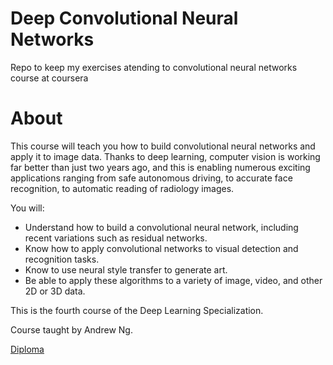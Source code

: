 # Deep Convolutional Neural Networks 

Repo to keep my exercises atending to convolutional neural networks course at coursera

# About
This course will teach you how to build convolutional neural networks and apply it to image data. Thanks to deep learning, computer vision is working far better than just two years ago, and this is enabling numerous exciting applications ranging from safe autonomous driving, to accurate face recognition, to automatic reading of radiology images. 

You will:
- Understand how to build a convolutional neural network, including recent variations such as residual networks.
- Know how to apply convolutional networks to visual detection and recognition tasks.
- Know to use neural style transfer to generate art.
- Be able to apply these algorithms to a variety of image, video, and other 2D or 3D data.

This is the fourth course of the Deep Learning Specialization.

Course taught by Andrew Ng. 

[Diploma](https://github.com/Felipehonorato1/deepconvolutionalnets/blob/master/diploma.pdf)

